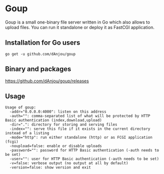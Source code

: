 Goup
====

Goup is a small one-binary file server written in Go which also allows to upload
files. You can run it standalone or deploy it as FastCGI application.

## Installation for Go users

`go get -u github.com/dAnjou/goup`

## Binary and packages

https://github.com/dAnjou/goup/releases

## Usage

	Usage of goup:
	  -addr="0.0.0.0:4000": listen on this address
	  -auth="": comma-separated list of what will be protected by HTTP Basic authentication (index,download,upload)
	  -dir=".": directory for storing and serving files
	  -index="": serve this file if it exists in the current directory instead of a listing
	  -mode="http": run either standalone (http) or as FCGI application (fcgi)
	  -noupload=false: enable or disable uploads
	  -password="": password for HTTP Basic authentication (-auth needs to be set)
	  -user="": user for HTTP Basic authentication (-auth needs to be set)
	  -v=false: verbose output (no output at all by default)
	  -version=false: show version and exit
